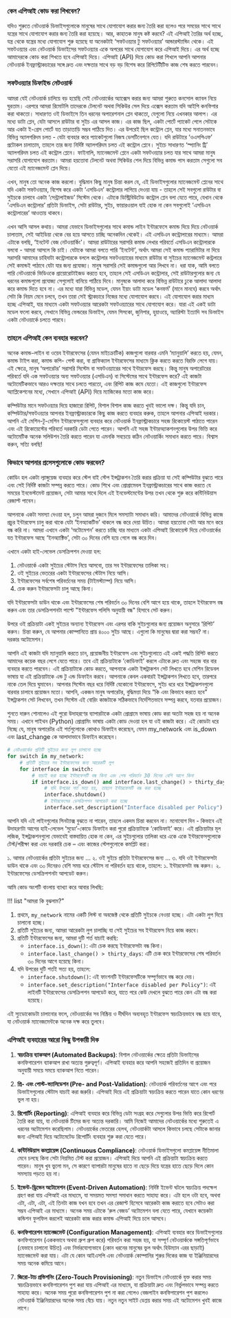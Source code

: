 ### কেন এপিআই কোড করা শিখবেন?

যদিও শুরুতে নেটওয়ার্ক ডিভাইসগুলোকে মানুষের সাথে যোগাযোগ করার জন্য তৈরি করা হলেও পরে সময়ের সাথে সাথে যন্ত্রের সাথে যোগাযোগ করার জন্য তৈরি করা হয়েছে। আর, কাহাতক মানুষ কষ্ট করবে? এই এপিআই তৈরির অর্থ হচ্ছে, যন্ত্র থেকে যন্ত্রের মধ্যে যোগাযোগ শুরু হয়েছে যা অনেকটাই ‘সফটওয়্যার টু সফটওয়্যার’ আন্ডারস্ট্যান্ডিং থেকে। এই সফটওয়্যার এবং নেটওয়ার্ক ডিভাইসের সফটওয়্যার একে অপরের সাথে যোগাযোগ  করে এপিআই দিয়ে।  এর অর্থ হচ্ছে আমাদেরকে কোড করা শিখতে হবে এপিআই দিয়ে। এপিআই (API) দিয়ে কোড করা শিখলে আপনি আপনার নেটওয়ার্ক ইনফ্রাস্ট্রাকচারের সঙ্গে দ্রুত এবং দক্ষতার সাথে বড় বড় বিশেষ করে রিপিটেটীটিভ কাজ শেষ করতে পারবেন। 

### সফটওয়্যার ডিফাইন্ড নেটওয়ার্ক 

আমরা যেই নেটওয়ার্ক চালিয়ে বড় হয়েছি সেই নেটওয়ার্কের অ্যাক্সেস করার জন্য আমরা শুরুতে কনসোল ক্যাবল নিয়ে ঘুরতাম। এরপরে আমরা রিমোটলি তাদেরকে টেলনেট অথবা সিকিউর সেল দিয়ে এক্সেস করতাম যদি আইপি কনফিগার করা থাকতো। সাধারণত ওই ডিভাইসে তিন ধরনের অপারেশনাল প্লেন থাকতো, যেগুলো নিয়ে এখনকার আলাপ। এর মধ্যে ডাটা প্লেন, যেটা আসলে রাউটার বা সুইচ এর আসল কাজ। এর কাজ ছিল, একটা পোর্টে প্যাকেট পেলে সেটাকে আর একটা ই-গ্রেস পোর্টে যত তাড়াতাড়ি সম্ভব পাঠিয়ে দিত। এর উপরেই ছিল কন্ট্রোল প্লেন, যার মধ্যে সনাতনভাবে বিভিন্ন অ্যালগরিদম চলত - যেটা ব্যবহার করে প্যাকেটগুলো নিজস্ব ডেসটিনেশনে যেত। যদি রাউটারে ‘ওএসপিএফ’ প্রটোকল চালাতাম, তাহলে তার জন্য নির্দিষ্ট অ্যালগরিদম চলত এই কন্ট্রোল প্লেনে। সুইচে সাধারণত ‘স্প্যানিং ট্রি’ অ্যালগরিদম চলত এই কন্ট্রোল প্লেনে। ফাইনালি, ম্যানেজমেন্ট প্লেনে একটা সফটওয়্যার চলত যার সাথে আমরা মানুষ সরাসরি যোগাযোগ করতাম। আমরা হয়তোবা টেলনেট অথবা সিকিউর শেল দিয়ে বিভিন্ন কমান্ড পাস করতাম সেগুলো সব যেতো এই ম্যানেজমেন্ট প্লেন দিয়ে। 

এখন, মানুষ তো অনেক কাজ করলো। বুদ্ধিমান কিছু মানুষ চিন্তা করল যে, এই ডিভাইসগুলোর ম্যানেজমেন্ট প্লেনের সাথে যদি একটা সফটওয়্যার, বিশেষ করে একটা ‘এসডিএন’ কন্ট্রোলার লাগিয়ে দেওয়া যায় - তাহলে সেই সবগুলো রাউটার বা সুইচকে চালাবে একটা ‘সেন্ট্রালাইজড’ সিস্টেম থেকে। এটাকে ডিস্ট্রিবিউটেড কন্ট্রোল প্লেন বলা যেতে পারে, যেখান থেকে ‘এসডিএন কন্ট্রোলার’ প্রতিটা ডিভাইস, সেটা রাউটার, সুইচ, ফায়ারওয়াল যাই হোক না কেন সবগুলোই ‘এসডিএন কন্ট্রোলারের’ আওতায় থাকবে। 

এখন আসি আসল কথায়। আমরা যেভাবে ডিভাইসগুলোর সাথে কমান্ড লাইন ইন্টারফেসে কমান্ড দিয়ে দিয়ে নেটওয়ার্ক চালাতাম, সেই আইডিয়া থেকে বের হয়ে আসতে চাচ্ছি অনেকদিন থেকেই। এই এসডিএন কন্ট্রোলারের মাধ্যমে। আমরা এটাকে বলছি, ‘ইনটেন্ট বেজ নেটওয়ার্কিং’। আমরা রাউটারের সরাসরি কমান্ড লেখার পরিবর্তে এসডিএন কন্ট্রোলারকে বলবো - আমরা আসলে কি চাই। যেটাকে আমরা বলতে পারি ‘ইনটেন্ট’, অর্থাৎ আমরা সেই কমান্ড প্যারামিটার না দিয়ে সরাসরি আমাদের চাহিদাটা কন্ট্রোলারকে বললে কন্ট্রোলার সফটওয়্যারের মাধ্যমে রাউটার বা সুইচের ম্যানেজমেন্ট কন্ট্রলারে সেই কমান্ডই পাঠাবে যেটা যার জন্য প্রযোজ্য। মানুষ সরাসরি সেই কমান্ডগুলো আর লিখবে না। ধরা যাক, আমি বলতে পারি নেটওয়ার্কে ভিডিওকে প্রায়োরোটাইজড করতে হবে, তাহলে সেই এসডিএন কন্ট্রোলার, সেই রাউটারগুলোর জন্য যে ধরনের কমান্ডগুলো প্রযোজ্য সেগুলোই বানিয়ে পাঠিয়ে দিবে। মানুষকে আলাদা করে বিভিন্ন রাউটারে ঢুকে আলাদা আলাদা করে কমান্ড দিতে হবে না। এর মধ্যে যারা বিভিন্ন মডেল, যেমন ইয়াং ডাটা মডেল ‘কনফর্ম’ (মানে মানবে) করবে অর্থাৎ সেটা কি নিয়ম মেনে চলবে, তখন তারা সেই স্ট্রাকচারে নিজের মধ্যে যোগাযোগ করবে। এই যোগাযোগ করার মাধ্যম হচ্ছে এপিআই, যার মাধ্যমে একটা সফটওয়্যার আরেকটা সফটওয়্যারের সাথে যোগাযোগ করে। যারা এই একই ডাটা মডেল ফলো করবে, সেখানে বিভিন্ন ভেন্ডরের ডিভাইস, যেমন সিসকো, জুনিপার, হুয়াওয়ে, অ্যারিস্টা ইত্যাদি সব ডিভাইস একটা নেটওয়ার্কে চলতে পারবে। 

### তাহলে এপিআই কেন ব্যবহার করবেন?

অনেক কমান্ড-লাইন বা ওয়েব ইন্টারফেসের (যেমন মাইক্রোটিক) কাজগুলো বারবার এমনি ‘ম্যানুয়ালি’ করতে হয়, যেমন, কমান্ড টাইপ করা, কমান্ড কপি- পেস্ট করা, বা গ্রাফিক্যাল ইন্টারফেসের মাধ্যমে ক্লিক করতে করতে বিরক্তি লেগে যায়। এই ক্ষেত্রে, মানুষ ‘অপারেটর’ সরাসরি সিস্টেম বা সফটওয়্যারের সাথে ইন্টারফেস করছে। কিন্তু মানুষ অপারেটরের পরিবর্তে যদি এক সফটওয়্যার অন্য সফটওয়্যার (এসডিএন) বা সিস্টেমের সাথে ইন্টারফেস করে? এই কাজটা অটোমেটিকভাবে আরও দক্ষতার সাথে চলতে পারতো, এবং রিপিট কাজ কমে যেতো। এই কাজগুলো ইন্টারফেস অ্যাপ্লিকেশনের মধ্যে, সেখানে এপিআই (API) দিয়ে ম্যাজিকের মতো কাজ করে।

কম্পিউটার মানে সফটওয়্যার দিয়ে হাজারো রিপিট, বিশাল বিশাল কাজ করতে খুবই ভালো দক্ষ। কিন্তু যদি চান, কম্পিউটার/সফটওয়্যার আপনার ইনফ্রাস্ট্রাকচারকে কিছু কাজ করতে ব্যবহার করুক, তাহলে আপনার এপিআই দরকার। আপনি এই মেশিন-টু-মেশিন ইন্টারফেসগুলো ব্যবহার করে নেটওয়ার্ক ইনফ্রাস্ট্রাকচারে সহজ রিকোয়েস্ট পাঠাতে পারেন এবং এই রিকোয়েস্টের পরিবর্তে দরকারি ডেটা পেতে পারেন। আপনি এই সহজ ইন্টারঅ্যাকশনগুলোর উপর ভিত্তি করে অটোমেটিক অনেক সলিউশন তৈরি করতে পারেন যা এমনকি সবচেয়ে কঠিন নেটওয়ার্কিং সমাধান করতে পারে। বিশ্বাস করুন, সত্যি বলছি!

### কিভাবে আপনার প্রসেসগুলোকে কোড করবেন?

কোডিং হল একটা ল্যাঙ্গুয়েজ ব্যবহার করে স্টেপ বাই স্টেপ ইন্সট্রাকশন তৈরি করার প্রক্রিয়া যা সেই কম্পিউটার বুঝতে পারে এবং সেই নির্দিষ্ট কাজটা সম্পন্ন করতে পারে। কোড শিখে এবং প্রোগ্রামেবল ইনফ্রাস্ট্রাকচারের সাথে কাজ করতে যে সময়ের ইনভেস্টমেন্ট প্রয়োজন, সেটা আমার সাথে দিলে এই ইনভেস্টমেন্টের উপর তখন থেকে শুরু করে কন্টিনিউয়াস রেজাল্ট পাবেন।

আপনাকে একটা সমস্যা দেওয়া হল, চলুন আমরা দুজনে মিলে সমস্যাটা সমাধান করি। আমাদের নেটওয়ার্কে বিভিন্ন কাজে প্রচুর ইন্টারফেস চালু করা থাকে যেটা ‘ইনঅ্যাকটিভ’ থাকলে বন্ধ করে দেয়া উচিত।  আমরা হয়তোবা সেটা আর মনে করে বন্ধ করি না।  আমরা এখানে একটা ‘অটোমেশন’ করতে চাচ্ছি যার মাধ্যমে একটা এপিআই রিকোয়েস্ট দিয়ে নেটওয়ার্কের যত ইন্টারফেস আছে ‘ইনঅ্যাক্টিভ’, সেটা ৩০ দিনের বেশি হয়ে গেলে বন্ধ করে দিব। 

এখানে একটা হাই-লেভেল ডেসক্রিপশন দেওয়া হল:

1. নেটওয়ার্কে একটা সুইচের স্টেটাস নিয়ে আসবো, তার সব ইন্টারফেসের তালিকা সহ।
2. ওই সুইচের ভেতরের একটা ইন্টারফেসের স্টেটাস নিয়ে আসি।
3. ইন্টারফেসের সর্বশেষ পরিবর্তনের সময় (টাইমস্ট্যাম্প) নিয়ে আসি।
4. চেক করুন ইন্টারফেসটা চালু আছে কিনা।

যদি ইন্টারফেসটা ডাউন থাকে এবং ইন্টারফেসের শেষ পরিবর্তন ৩০ দিনের বেশি আগে হয়ে থাকে, তাহলে ইন্টারফেস বন্ধ করুন এবং তার ডেসক্রিপশনটা পাল্টে "ইন্টারফেস পলিসি অনুযায়ী বন্ধ" হিসাবে সেট করুন।

উপরে ওই প্রক্রিয়াটা একই সুইচের অন্যান্য ইন্টারফেস এবং এরপর বাকি সুইচগুলোর জন্য প্রয়োজন অনুসারে ‘রিপিট’ করুন। চিন্তা করুন, যে আপনার কোম্পানিতে প্রায় ৪০০০ সুইচ আছে। এগুলো কি মানুষের দ্বারা করা সম্ভব? না। দরকার অটোমেশন। 

আপনি এই কাজটা যদি ম্যানুয়ালি করতে চান, প্রয়োজনীয় ইন্টারফেস এবং সুইচগুলোতে এই একই পদ্ধতি রিপিট করতে আমাদের কয়েক বছর লেগে যেতে পারে। তবে এই প্রক্রিয়াটাকে ‘কোডিফাই’ করলে এটাকে দ্রুত এবং সহজে বার বার ব্যবহার করতে পারবেন। এই প্রক্রিয়াটাকে কোড করতে, আপনাকে একটা ইন্সট্রাকশন সেট লিখতে হবে মেশিন রিডেবল ভাষায় যা এই প্রক্রিয়াটাকে এন্ড টু এন্ড ডিফাইন করবে। আপনাকে কেবল একবারই ইন্সট্রাকশন লিখতে হবে, তারপরে নাকে তেল দিয়ে ঘুমাবেন। আপনার সিস্টেম বছর ধরে নির্দিষ্ট যেকোনো ইন্টারফেসে, সুইচ ধরে ধরে ইন্সট্রাকশনগুলো বারবার চালাবে প্রয়োজন মতো। আপনি, একজন মানুষ অপারেটর, বুদ্ধিমত্তা দিয়ে “কি এবং কিভাবে করতে হবে” ইন্সট্রাকশন সেট লিখবেন, তখন সিস্টেম এই বোরিং কাজটাকে সঠিকভাবে নির্দেশিতভাবে সম্পন্ন করবে, যতবার প্রয়োজন।

শুনতে দারুন শোনালেও এই পুরো উদাহরণের ব্যাপারটাকে একটা প্রোগ্রামে ভাষায় কোড করা অতটা সহজ হয় না অনেক সময়।  এখানে পাইথন (Python) প্রোগ্রামিং ভাষায় একটা কোড দেওয়া হল যা ওই কাজটা করে। এই কোডটা ধরে নিচ্ছে যে, মানুষ অপারেটর এই শর্তগুলোকে কোথাও ডিফাইন করেছেন, যেমন my_network এবং is_down এবং last_change কে আলাদাভাবে ডিফাইন করেছেন।

```python
# নেটওয়ার্কের প্রতিটি সুইচের জন্য লুপ চালানো হচ্ছে
for switch in my_network:
    # প্রতিটি সুইচের সব ইন্টারফেসের জন্য আরেকটি লুপ
    for interface in switch:
        # যাচাই করা হচ্ছে ইন্টারফেসটি বন্ধ কিনা এবং শেষ পরিবর্তন 30 দিনের বেশি আগে কিনা
        if interface.is_down() and interface.last_change() > thirty_days:
            # যদি উপরের শর্ত সত্য হয়, তাহলে ইন্টারফেসটি বন্ধ করা হচ্ছে
            interface.shutdown()
            # ইন্টারফেসের ডেসক্রিপশন আপডেট করা হচ্ছে
            interface.set_description("Interface disabled per Policy")
```

আপনি যদি এই লাইনগুলোর সিনট্যাক্স বুঝতে না পারেন, তাহলে একদম চিন্তা করবেন না। মনোযোগ দিন - কিভাবে এই উদাহরণটা আগের হাই-লেভেল ‘সুডো’-কোডে ডিফাইন করা পুরো প্রক্রিয়াটাকে ‘কোডিফাই’ করে। এই প্রক্রিয়াটার মূল লজিক, ইন্সট্রাকশনগুলো যেভাবেই বাস্তবায়িত হোক না কেন, এর সুইচগুলোর তালিকা ধরে একে একে ইন্টারফেসগুলোকে টেস্ট/পরীক্ষা করা এবং দরকারি চেক – এবং কাজের স্টেপগুলোকে কমপ্লিট করা।

১. আমার নেটওয়ার্কের প্রতিটা সুইচের জন্য ...
২. ওই সুইচে প্রতিটা ইন্টারফেসের জন্য ...
৩. যদি ওই ইন্টারফেসটা ডাউন থাকে এবং ৩০ দিনেরও বেশি সময় ধরে স্টেটাস না পরিবর্তন  হয়ে থাকে, তাহলে:
১. ইন্টারফেসটা বন্ধ করুন।
২. ইন্টারফেসের ডেসক্রিপশনটা আপডেট করুন।

আমি কোড অংশটি বাংলায় ব্যাখ্যা করে আবার লিখছি:

!!! list "আমরা কি বুঝলাম?"
1. প্রথমে, `my_network` নামের একটি লিস্ট বা অবজেক্ট থেকে প্রতিটি সুইচকে নেওয়া হচ্ছে। এটা একটা লুপ দিয়ে চালানো হচ্ছে।
2. প্রতিটি সুইচের জন্য, আমরা আরেকটা লুপ চালাচ্ছি যা সেই সুইচের সব ইন্টারফেস নিয়ে কাজ করবে।
3. প্রতিটি ইন্টারফেসের জন্য, আমরা দুটি শর্ত যাচাই করছি:
   - `interface.is_down()`: এটা চেক করছে ইন্টারফেসটা বন্ধ কিনা।
   - `interface.last_change() > thirty_days`: এটি চেক করে ইন্টারফেসের শেষ পরিবর্তন ৩০ দিনের আগে হয়েছে কিনা।
4. যদি উপরের দুটি শর্তই সত্য হয়, তাহলে:
   - `interface.shutdown()`: এই ফাংশনটি ইন্টারফেসটিকে সম্পূর্ণভাবে বন্ধ করে দেয়।
   - `interface.set_description("Interface disabled per Policy")`: এই লাইনটি ইন্টারফেসের ডেসক্রিপশন আপডেট করে, যাতে পরে কেউ দেখলে বুঝতে পারে কেন এটা বন্ধ করা হয়েছে।

এই স্যুডোকোডটা চালানোর ফলে, নেটওয়ার্কের সব নিষ্ক্রিয় ও দীর্ঘদিন অব্যবহৃত ইন্টারফেস স্বয়ংক্রিয়ভাবে বন্ধ হয়ে যাবে, যা নেটওয়ার্ক ম্যানেজমেন্টকে অনেক দক্ষ করে তুলবে।


### এপিআই ব্যবহারের আরো কিছু উপকারী দিক

1. **স্বয়ংক্রিয় ব্যাকআপ (Automated Backups)**: বিশাল নেটওয়ার্কের ক্ষেত্রে প্রতিটা ডিভাইসের কনফিগারেশন ব্যাকআপ রাখা অত্যন্ত গুরুত্বপূর্ণ। এপিআই ব্যবহার করে আপনি সহজেই প্রতিদিন বা প্রয়োজন অনুযায়ী সময়ে সময়ে ব্যাকআপ নিতে পারেন।

2. **প্রি- এবং পোস্ট-ভ্যালিডেশন (Pre- and Post-Validation)**: নেটওয়ার্ক পরিবর্তনের আগে এবং পরে ডিভাইসগুলোর স্টেটাস যাচাই করা জরুরি। এপিআই দিয়ে এই প্রক্রিয়াটা স্বয়ংক্রিয় করতে পারেন যাতে কোন ধরণের ভুল না হয়। 

3. **রিপোর্টিং (Reporting)**: এপিআই ব্যবহার করে বিভিন্ন ডেটা সংগ্রহ করে সেগুলোর উপর ভিত্তি করে রিপোর্ট তৈরি করা যায়, যা নেটওয়ার্ক টিমের জন্য অত্যন্ত দরকারি। আমি নিজেই আমাদের নেটওয়ার্কের মধ্যে শুরুতেই এ ধরনের অটোমেশন করেছিলাম। নেটওয়ার্কের ভেতরের হেলথ, নেটওয়ার্কটা আসলে কিভাবে চলছে সেটাকে জানার জন্য এপিআই দিয়ে অটোমেটেড রিপোর্টিং ব্যবহার শুরু করা যেতে পারে। 

4. **কন্টিনিউয়াস কমপ্লায়েন্স (Continuous Compliance)**: নেটওয়ার্ক ডিভাইসগুলো কমপ্লায়েন্স নীতিমালা মেনে চলছে কিনা সেটা নিয়মিত টেস্ট করা প্রয়োজন। এপিআই দিয়ে আপনি এই প্রক্রিয়াটা স্বয়ংক্রিয় করতে পারেন। মানুষ খুব ভুলো মন,  সে কারণে ব্যাপারটা মানুষের হাতে না ছেড়ে দিয়ে যন্ত্রের হাতে ছেড়ে দিলে কোন সমস্যায় পড়তে হয় না। 

5. **ইভেন্ট-ড্রিভেন অটোমেশন (Event-Driven Automation)**: নির্দিষ্ট ইভেন্ট ঘটলে স্বয়ংক্রিয় পদক্ষেপ গ্রহণ করা যায় এপিআই এর মাধ্যমে, যা সময়মত সমস্যা সমাধান করতে সাহায্য করে। এটা হলে ওটা হবে, অথবা এটা, এটা, এটা, এই তিনটা কাজ যখন হবে তখন এর রেজাল্ট হিসেবে আরেকটা কাজ করাতে হবে সেটাও করা সম্ভব এপিআই এর মাধ্যমে। অনেক সময় এটাকে ‘রুল বেজড’ অটোমেশন বলা যেতে পারে, যেখানে কয়েকটা কন্ডিশন ফুলফিল করলেই আরেকটা কাজ করার কমান্ড এপিআই দিয়ে চলে আসবে।

6. **কনফিগারেশন ম্যানেজমেন্ট (Configuration Management)**: এপিআই ব্যবহার করে ডিভাইসগুলোর কনফিগারেশন (এককভাবে অথবা গ্রুপ গ্রুপ করে) পরিবর্তন করা সহজ হয়, যা সম্পূর্ণ নেটওয়ার্ককে সঙ্গতিপূর্ণভাবে (যেভাবে চালানো উচিত) এবং নির্ভরযোগ্যভাবে (কোন ধরনের মানুষের ভুল অর্থাৎ হিউম্যান এরর ছাড়াই) ম্যানেজমেন্ট করা যায়। এটা যে কোন আইএসপি এবং নেটওয়ার্ক কোম্পানির শুরুর দিকের কাজ যা ইঞ্জিনিয়ারদের সময় অনেক কমিয়ে আনে।

7. **জিরো-টাচ প্রভিশনিং (Zero-Touch Provisioning)**: নতুন ডিভাইস নেটওয়ার্কে যুক্ত করার সময় স্বয়ংক্রিয়ভাবে কনফিগারেশন পুশ করা যায় এপিআই এর মাধ্যমে, যা প্রক্রিয়াটা দ্রুত এবং নির্ভুলভাবে সম্পন্ন করতে সাহায্য করে। অনেক সময় পুরো কনফিগারেশন পুশ না করা গেলেও বেজলাইন কনফিগারেশন পুশ করলেও নেটওয়ার্ক ইঞ্জিনিয়ারদের অনেক সময় বেঁচে যায়। নতুন নতুন সাইট ডেপ্লয় করার সময় এই অটোমেশন খুবই কাজে লাগে। 
